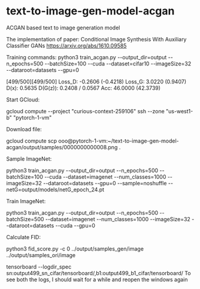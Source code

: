 # text-to-image-gen-model-acgan
ACGAN based text to image generation model

The implementation of paper:
Conditional Image Synthesis With Auxiliary Classifier GANs
https://arxiv.org/abs/1610.09585

Training commands:
python3 train_acgan.py --output_dir=output --n_epochs=500 --batchSize=100 --cuda --dataset=cifar10 --imageSize=32 --dataroot=datasets --gpu=0

[499/500][499/500] Loss_D: -0.2606 (-0.4218) Loss_G: 3.0220 (0.9407) D(x): 0.5635 D(G(z)): 0.2408 / 0.0567 Acc: 46.0000 (42.3739)

Start GCloud:

gcloud compute --project "curious-context-259106" ssh --zone "us-west1-b" "pytorch-1-vm"

Download file:

gcloud compute scp ooo@pytorch-1-vm:~/text-to-image-gen-model-acgan/output/samples/0000000000008.png .

Sample ImageNet:

python3 train_acgan.py --output_dir=output --n_epochs=500 --batchSize=100 --cuda --dataset=imagenet --num_classes=1000 --imageSize=32 --dataroot=datasets --gpu=0 --sample=noshuffle --netG=output/models/netG_epoch_24.pt

Train ImageNet:

python3 train_acgan.py --output_dir=output --n_epochs=500 --batchSize=500 --dataset=imagenet --num_classes=1000 --imageSize=32 --dataroot=datasets --cuda --gpu=0

Calculate FID:

python3 fid_score.py -c 0 ../output/samples_gen/image ../output/samples_ori/image

tensorboard --logdir_spec sn:output499_sn_cifar/tensorboard/,b1:output499_b1_cifar/tensorboard/
To see both the logs, I should wait for a while and reopen the windows again


